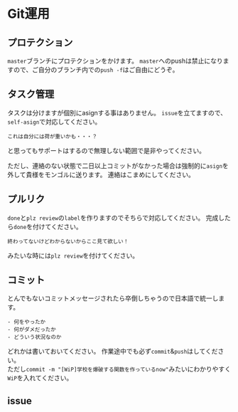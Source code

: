 # Git運用
## プロテクション
``master``ブランチにプロテクションをかけます。
``master``へのpushは禁止になりますので、ご自分のブランチ内での``push -f``はご自由にどうぞ。

## タスク管理
タスクは分けますが個別にasignする事はありません。
``issue``を立てますので、``self-asign``で対応してください。
```
これは自分には荷が重いかも・・・？
```

と思ってもサポートはするので無理しない範囲で是非やってください。

ただし、連絡のない状態で二日以上コミットがなかった場合は強制的に``asign``を外して貴様をモンゴルに送ります。
連絡はこまめにしてください。

## プルリク
``done``と``plz review``の``label``を作りますのでそちらで対応してください。
完成したら``done``を付けてください。
```
終わってないけどわからないからここ見て欲しい！
```
みたいな時には``plz review``を付けてください。

## コミット
とんでもないコミットメッセージされたら卒倒しちゃうので日本語で統一します。
```
- 何をやったか
- 何がダメだったか
- どういう状況なのか
```

どれかは書いておいてください。
作業途中でも必ず``commit``&``push``はしてください。<br>
ただし``commit -m "[WiP]学校を爆破する関数を作っているnow"``みたいにわかりやすく``WiP``を入れてください。

## issue

